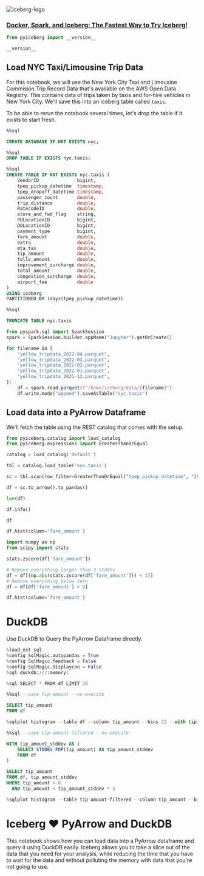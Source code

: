![iceberg-logo](https://www.apache.org/logos/res/iceberg/iceberg.png)

### [Docker, Spark, and Iceberg: The Fastest Way to Try Iceberg!](https://tabular.io/blog/docker-spark-and-iceberg/)


```python
from pyiceberg import __version__

__version__
```

## Load NYC Taxi/Limousine Trip Data

For this notebook, we will use the New York City Taxi and Limousine Commision Trip Record Data that's available on the AWS Open Data Registry. This contains data of trips taken by taxis and for-hire vehicles in New York City. We'll save this into an iceberg table called `taxis`.

To be able to rerun the notebook several times, let's drop the table if it exists to start fresh.


```sql
%%sql

CREATE DATABASE IF NOT EXISTS nyc;
```


```sql
%%sql
DROP TABLE IF EXISTS nyc.taxis;
```


```sql
%%sql
CREATE TABLE IF NOT EXISTS nyc.taxis (
    VendorID              bigint,
    tpep_pickup_datetime  timestamp,
    tpep_dropoff_datetime timestamp,
    passenger_count       double,
    trip_distance         double,
    RatecodeID            double,
    store_and_fwd_flag    string,
    PULocationID          bigint,
    DOLocationID          bigint,
    payment_type          bigint,
    fare_amount           double,
    extra                 double,
    mta_tax               double,
    tip_amount            double,
    tolls_amount          double,
    improvement_surcharge double,
    total_amount          double,
    congestion_surcharge  double,
    airport_fee           double
)
USING iceberg
PARTITIONED BY (days(tpep_pickup_datetime))
```


```sql
%%sql

TRUNCATE TABLE nyc.taxis
```


```python
from pyspark.sql import SparkSession
spark = SparkSession.builder.appName("Jupyter").getOrCreate()

for filename in [
    "yellow_tripdata_2022-04.parquet",
    "yellow_tripdata_2022-03.parquet",
    "yellow_tripdata_2022-02.parquet",
    "yellow_tripdata_2022-01.parquet",
    "yellow_tripdata_2021-12.parquet",
]:
    df = spark.read.parquet(f"/home/iceberg/data/{filename}")
    df.write.mode("append").saveAsTable("nyc.taxis")
```

## Load data into a PyArrow Dataframe

We'll fetch the table using the REST catalog that comes with the setup.


```python
from pyiceberg.catalog import load_catalog
from pyiceberg.expressions import GreaterThanOrEqual

catalog = load_catalog('default')
```


```python
tbl = catalog.load_table('nyc.taxis')

sc = tbl.scan(row_filter=GreaterThanOrEqual("tpep_pickup_datetime", "2022-01-01T00:00:00.000000+00:00"))
```


```python
df = sc.to_arrow().to_pandas()
```


```python
len(df)
```


```python
df.info()
```


```python
df
```


```python
df.hist(column='fare_amount')
```


```python
import numpy as np
from scipy import stats

stats.zscore(df['fare_amount'])

# Remove everything larger than 3 stddev
df = df[(np.abs(stats.zscore(df['fare_amount'])) < 3)]
# Remove everything below zero
df = df[df['fare_amount'] > 0]
```


```python
df.hist(column='fare_amount')
```

# DuckDB

Use DuckDB to Query the PyArrow Dataframe directly.


```python
%load_ext sql
%config SqlMagic.autopandas = True
%config SqlMagic.feedback = False
%config SqlMagic.displaycon = False
%sql duckdb:///:memory:
```


```python
%sql SELECT * FROM df LIMIT 20
```


```sql
%%sql --save tip-amount --no-execute

SELECT tip_amount
FROM df
```


```python
%sqlplot histogram --table df --column tip_amount --bins 22 --with tip-amount

```


```sql
%%sql --save tip-amount-filtered --no-execute

WITH tip_amount_stddev AS (
    SELECT STDDEV_POP(tip_amount) AS tip_amount_stddev
    FROM df
)

SELECT tip_amount
FROM df, tip_amount_stddev
WHERE tip_amount > 0
  AND tip_amount < tip_amount_stddev * 3
```


```python
%sqlplot histogram --table tip-amount-filtered --column tip_amount --bins 50 --with tip-amount-filtered

```

# Iceberg ❤️ PyArrow and DuckDB

This notebook shows how you can load data into a PyArrow dataframe and query it using DuckDB easily. Iceberg allows you to take a slice out of the data that you need for your analysis, while reducing the time that you have to wait for the data and without polluting the memory with data that you're not going to use.


```python

```
